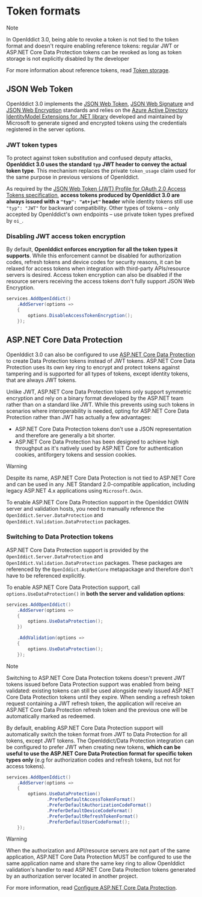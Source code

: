 # Token formats

> [!NOTE]
> In OpenIddict 3.0, being able to revoke a token is not tied to the token format and doesn't require enabling reference tokens:
> regular JWT or ASP.NET Core Data Protection tokens can be revoked as long as token storage is not explicitly disabled by the developer
>
> For more information about reference tokens, read [Token storage](token-storage.md).

## JSON Web Token

OpenIddict 3.0 implements the [JSON Web Token](https://tools.ietf.org/html/rfc7519), [JSON Web Signature](https://tools.ietf.org/html/rfc7515)
and [JSON Web Encryption](https://tools.ietf.org/html/rfc7516) standards and relies on the
[Azure Active Directory IdentityModel Extensions for .NET library](https://github.com/AzureAD/azure-activedirectory-identitymodel-extensions-for-dotnet/)
developed and maintained by Microsoft to generate signed and encrypted tokens using the credentials registered in the server options.

### JWT token types

To protect against token substitution and confused deputy attacks, **OpenIddict 3.0 uses the standard `typ` JWT header to convey the actual token type**.
This mechanism replaces the private `token_usage` claim used for the same purpose in previous versions of OpenIddict.

As required by the [JSON Web Token (JWT) Profile for OAuth 2.0 Access Tokens specification](https://datatracker.ietf.org/doc/html/rfc9068),
**access tokens produced by OpenIddict 3.0 are always issued with a `"typ": "at+jwt"` header** while identity tokens still use `"typ": "JWT"` for backward compatibility.
Other types of tokens – only accepted by OpenIddict's own endpoints – use private token types prefixed by `oi_`.

### Disabling JWT access token encryption

By default, **OpenIddict enforces encryption for all the token types it supports**. While this enforcement cannot be disabled for authorization codes,
refresh tokens and device codes for security reasons, it can be relaxed for access tokens when integration with third-party APIs/resource servers is desired.
Access token encryption can also be disabled if the resource servers receiving the access tokens don't fully support JSON Web Encryption.

```csharp
services.AddOpenIddict()
    .AddServer(options =>
    {
        options.DisableAccessTokenEncryption();
    });
```

## ASP.NET Core Data Protection

OpenIddict 3.0 can also be configured to use [ASP.NET Core Data Protection](https://docs.microsoft.com/en-us/aspnet/core/security/data-protection/introduction) to create
Data Protection tokens instead of JWT tokens. ASP.NET Core Data Protection uses its own key ring to encrypt and protect tokens against tampering and is supported for all
types of tokens, except identity tokens, that are always JWT tokens.

Unlike JWT, ASP.NET Core Data Protection tokens only support symmetric encryption and rely on a binary format developed by the ASP.NET team rather than on a standard like JWT.
While this prevents using such tokens in scenarios where interoperability is needed, opting for ASP.NET Core Data Protection rather than JWT has actually a few advantages:
  - ASP.NET Core Data Protection tokens don't use a JSON representation and therefore are generally a bit shorter.
  - ASP.NET Core Data Protection has been designed to achieve high throughput as it's natively used by ASP.NET Core for authentication cookies,
  antiforgery tokens and session cookies.

> [!WARNING]
> Despite its name, ASP.NET Core Data Protection is not tied to ASP.NET Core and can be used in any
> .NET Standard 2.0-compatible application, including legacy ASP.NET 4.x applications using `Microsoft.Owin`.
>
> To enable ASP.NET Core Data Protection support in the OpenIddict OWIN server and validation hosts, you need to
> manually reference the `OpenIddict.Server.DataProtection` and `OpenIddict.Validation.DataProtection` packages.

### Switching to Data Protection tokens

ASP.NET Core Data Protection support is provided by the `OpenIddict.Server.DataProtection` and `OpenIddict.Validation.DataProtection` packages.
These packages are referenced by the `OpenIddict.AspNetCore` metapackage and therefore don't have to be referenced explicitly.

To enable ASP.NET Core Data Protection support, call `options.UseDataProtection()` in **both the server and validation options**:

```csharp
services.AddOpenIddict()
    .AddServer(options =>
    {
        options.UseDataProtection();
    })

    .AddValidation(options =>
    {
        options.UseDataProtection();
    });
```

> [!NOTE]
> Switching to ASP.NET Core Data Protection tokens doesn't prevent JWT tokens issued before Data Protection support was enabled from being validated:
> existing tokens can still be used alongside newly issued ASP.NET Core Data Protection tokens until they expire. When sending a refresh token request containing
> a JWT refresh token, the application will receive an ASP.NET Core Data Protection refresh token and the previous one will be automatically marked as redeemed.

By default, enabling ASP.NET Core Data Protection support will automatically switch the token format from JWT to Data Protection for all tokens, except JWT tokens.
The OpenIddict/Data Protection integration can be configured to prefer JWT when creating new tokens, **which can be useful to use the ASP.NET Core Data Protection
format for specific token types only** (e.g for authorization codes and refresh tokens, but not for access tokens).

```csharp
services.AddOpenIddict()
    .AddServer(options =>
    {
        options.UseDataProtection()
               .PreferDefaultAccessTokenFormat()
               .PreferDefaultAuthorizationCodeFormat()
               .PreferDefaultDeviceCodeFormat()
               .PreferDefaultRefreshTokenFormat()
               .PreferDefaultUserCodeFormat();
    });
```

> [!WARNING]
> When the authorization and API/resource servers are not part of the same application, ASP.NET Core Data Protection MUST be configured to use
> the same application name and share the same key ring to allow OpenIddict validation's handler to read ASP.NET Core Data Protection tokens
> generated by an authorization server located in another project.
>
> For more information, read [Configure ASP.NET Core Data Protection](https://docs.microsoft.com/en-us/aspnet/core/security/data-protection/configuration/overview).
